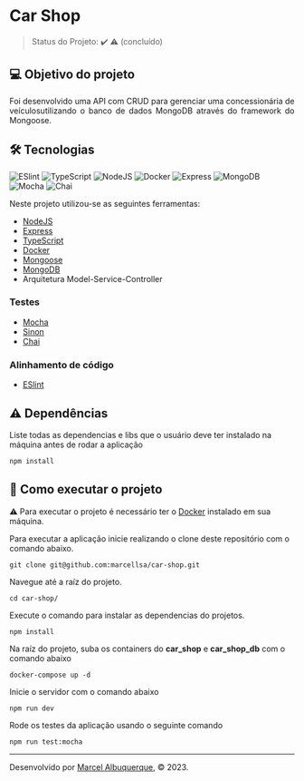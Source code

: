 <h1>Car Shop</h1>

> Status do Projeto: :heavy_check_mark: :warning: (concluído)

## 💻 Objetivo do projeto 

<p align="justify">
  Foi desenvolvido uma API com CRUD para gerenciar uma concessionária de veículosutilizando o banco de dados MongoDB através do framework do Mongoose. 
</p>

## 🛠 Tecnologias

<div>
    <img src='https://img.shields.io/badge/eslint-3A33D1?style=for-the-badge&logo=eslint&logoColor=white' alt='ESlint' />
    <img src="https://img.shields.io/badge/TypeScript-007ACC?style=for-the-badge&logo=typescript&logoColor=white" alt="TypeScript"/>
    <img src="https://img.shields.io/badge/Node.js-339933?style=for-the-badge&logo=nodedotjs&logoColor=white" alt="NodeJS"/>
    <img src="https://img.shields.io/badge/Docker-2CA5E0?style=for-the-badge&logo=docker&logoColor=white" alt="Docker"/>
    <img src="https://img.shields.io/badge/Express.js-000000?style=for-the-badge&logo=express&logoColor=white" alt="Express"/>
    <img src="https://img.shields.io/badge/MongoDB-4EA94B?style=for-the-badge&logo=mongodb&logoColor=white" alt="MongoDB" />
    <img src="https://img.shields.io/badge/Mocha-8D6748?style=for-the-badge&logo=Mocha&logoColor=white" alt="Mocha" />
    <img src="https://img.shields.io/badge/chai-A30701?style=for-the-badge&logo=chai&logoColor=white" alt="Chai" />
</div>

Neste projeto utilizou-se as seguintes ferramentas:
  
- [NodeJS](https://nodejs.org/en/)
- [Express](https://expressjs.com/pt-br/)
- [TypeScript](https://www.typescriptlang.org/)
- [Docker](https://www.docker.com/)
- [Mongoose](https://mongoosejs.com/)
- [MongoDB](https://www.mongodb.com/)
- Arquitetura Model-Service-Controller

### Testes

- [Mocha](https://mochajs.org/)
- [Sinon](https://sinonjs.org/)
- [Chai](https://www.chaijs.com/)

### Alinhamento de código

- [ESlint](https://eslint.org/)

## :warning: Dependências

Liste todas as dependencias e libs que o usuário deve ter instalado na máquina antes de rodar a aplicação 

```bash
npm install
``` 

## 🚀 Como executar o projeto

  ⚠️ Para executar o projeto é necessário ter o [Docker](https://docs.docker.com/desktop/install/linux-install/) instalado em sua máquina.
  

Para executar a aplicação inicie realizando o clone deste repositório com o comando abaixo.

    git clone git@github.com:marcellsa/car-shop.git

Navegue até a raíz do projeto.

    cd car-shop/

Execute o comando para instalar as dependencias do projetos.

    npm install
    
Na raíz do projeto, suba os containers do **car_shop** e **car_shop_db** com o comando abaixo

    docker-compose up -d

Inicie o servidor com o comando abaixo

    npm run dev
  
Rode os testes da aplicação usando o seguinte comando

    npm run test:mocha


---

Desenvolvido por [Marcel Albuquerque](www.linkedin.com/in/marcellsa), © 2023.
